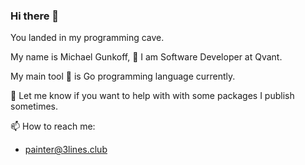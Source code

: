 ### Hi there 👋

You landed in my programming cave.

My name is Michael Gunkoff, 🔭 I am Software Developer at Qvant.

My main tool 🌱 is Go programming language currently.

🤔 Let me know if you want to help with with some packages I publish sometimes.

📫 How to reach me: 
- painter@3lines.club
